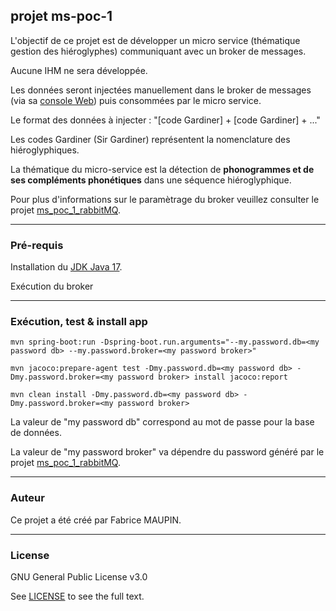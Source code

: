 ## projet ms-poc-1

L'objectif de ce projet est de développer un micro service (thématique gestion des hiéroglyphes) communiquant avec un broker de messages.

Aucune IHM ne sera développée.

Les données seront injectées manuellement dans le broker de messages (via sa [console Web](http://localhost:15672)) puis consommées par le micro service.

Le format des données à injecter : "[code Gardiner] + [code Gardiner] + ..."

Les codes Gardiner (Sir Gardiner) représentent la nomenclature des hiéroglyphiques.

La thématique du micro-service est la détection de **phonogrammes et de ses compléments phonétiques** dans une séquence hiéroglyphique.

Pour plus d'informations sur le paramètrage du broker veuillez consulter le projet [ms_poc_1_rabbitMQ](https://github.com/fmaupin/ms_poc_1_rabbitMQ).

***

### Pré-requis

Installation du [JDK Java 17](https://www.oracle.com/java/technologies/javase/jdk17-archive-downloads.html).

Exécution du broker

***

### Exécution, test & install app

```
mvn spring-boot:run -Dspring-boot.run.arguments="--my.password.db=<my password db> --my.password.broker=<my password broker>"
```

```
mvn jacoco:prepare-agent test -Dmy.password.db=<my password db> -Dmy.password.broker=<my password broker> install jacoco:report

mvn clean install -Dmy.password.db=<my password db> -Dmy.password.broker=<my password broker>
```

La valeur de "my password db" correspond au mot de passe pour la base de données.

La valeur de "my password broker" va dépendre du password généré par le projet [ms_poc_1_rabbitMQ](https://github.com/fmaupin/ms_poc_1_rabbitMQ). 

***

### Auteur

Ce projet a été créé par Fabrice MAUPIN.

***

### License

GNU General Public License v3.0

See [LICENSE](https://github.com/fmaupin/ms_poc_1/blob/master/LICENSE) to see the full text.




